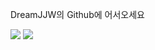 DreamJJW의 Github에 어서오세요

<!--
**DreamJJW/DreamJJW** is a ✨ _special_ ✨ repository because its `README.md` (this file) appears on your GitHub profile.

Here are some ideas to get you started:

- 🔭 I’m currently working on ...
- 🌱 I’m currently learning ...
- 👯 I’m looking to collaborate on ...
- 🤔 I’m looking for help with ...
- 💬 Ask me about ...
- 📫 How to reach me: ...
- 😄 Pronouns: ...
- ⚡ Fun fact: ...
-->

<img src="https://img.shields.io/badge/Android-3DDC84?style=flat-square&logo=Android&logoColor=white"/>
<a href="https://velog.io/@dreamjjw" target="_blank"><img src="https://img.shields.io/badge/velogg-ffffff?style=for-the-badge&logo=#20C997&logoColor=04000e"/></a>

